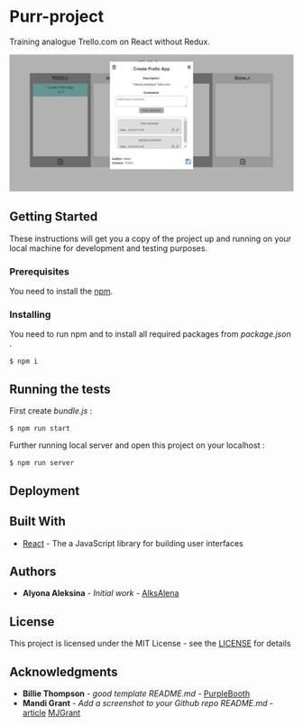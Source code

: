 # Purr-project

Training analogue Trello.com on React without Redux.

![screenshot of the app](purrproject.JPG "Common view")

## Getting Started

These instructions will get you a copy of the project up and running on your local machine for development and testing purposes.

### Prerequisites

You need to install the [npm](https://nodejs.org/en/download/).

### Installing

You need to run npm and to install all required packages from *package.json* .

```
$ npm i
```

## Running the tests

First create *bundle.js* :

```
$ npm run start
```
Further running local server and open this project on your localhost :

```
$ npm run server
```
## Deployment

## Built With

* [React](https://facebook.github.io/react/) - The a JavaScript library for building user interfaces

## Authors

* **Alyona Aleksina** - *Initial work* - [AlksAlena](https://github.com/AlksAlena)

## License

This project is licensed under the MIT License - see the [LICENSE](https://en.wikipedia.org/wiki/MIT_License) for details

## Acknowledgments

* **Billie Thompson** - *good template README.md* - [PurpleBooth](https://github.com/PurpleBooth)
* **Mandi Grant** - *Add a screenshot to your Github repo README.md* - [article](http://www.tilcode.com/add-a-screenshot-to-your-github-repo-readme-md/) [MJGrant](https://github.com/MJGrant) 
